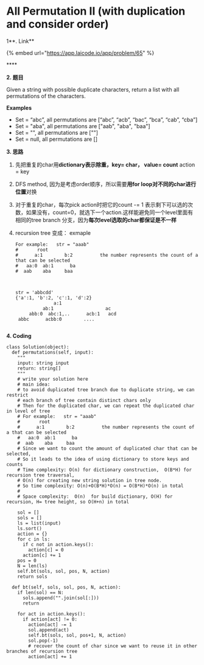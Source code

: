# All Permutation II \(with duplication and consider order\)

1**. Link**

{% embed url="https://app.laicode.io/app/problem/65" %}

\*\*\*\*

**2. 题目**

Given a string with possible duplicate characters, return a list with all permutations of the characters.

**Examples**

* Set = “abc”, all permutations are \[“abc”, “acb”, “bac”, “bca”, “cab”, “cba”\]
* Set = "aba", all permutations are \["aab", "aba", "baa"\]
* Set = "", all permutations are \[""\]
* Set = null, all permutations are \[\]



**3. 思路**

1. 先把重复的char用**dictionary表示除重，key= char， value= count**  action = key
2. DFS method, 因为是考虑order顺序，所以需要**用for loop对不同的char进行位置**对换
3. 对于重复的char，每次pick action时把它的count -= 1 表示剩下可以选的次数，如果没有，count=0，就选下一个action.这样能避免同一个level里面有相同的tree branch 分支，因为**每次level选取的char都保证是不一样**
4. recursion tree 变成： exmaple

   ```text
   For example:   str = "aaab"
   #       root
   #      a:1        b:2          the number represents the count of a that can be selected
   #   aa:0  ab:1      ba     
   #  aab    aba     baa   



   str = 'abbcdd'
   {'a':1, 'b':2, 'c':1, 'd':2}
                 a:1
             ab:1                   ac
        abb:0  abc:1,..      acb:1   acd
    abbc      acbb:0        ....
 
   ```

**4. Coding**

```text
class Solution(object):
  def permutations(self, input):
    """
    input: string input
    return: string[]
    """
    # write your solution here
    # main idea:
    # to avoid duplicated tree branch due to duplicate string, we can restrict
    # each branch of tree contain distinct chars only
    # Then for the duplicated char, we can repeat the duplicated char in level of tree
    # For example:   str = "aaab"
    #       root
    #      a:1        b:2          the number represents the count of a that can be selected
    #   aa:0  ab:1      ba     
    #  aab    aba     baa   
    # Since we want to count the amount of duplicated char that can be selected, 
    # So it leads to the idea of using dictionary to store keys and counts
    # Time complexity: O(n) for dictionary construction,  O(B*H) for recursion tree traversal, 
    # O(n) for creating new string solution in tree node. 
    # So time complexity: O(n)+O(B*H)*O(n) = O(B*H)*O(n) in total
    # 
    # Space complexity:  O(n)  for build dictionary, O(H) for recursion, H= tree height, so O(H+n) in total

    sol = []
    sols = []
    ls = list(input)
    ls.sort()
    action = {}
    for c in ls:
      if c not in action.keys():
        action[c] = 0
      action[c] += 1
    pos = 0
    N = len(ls)
    self.bt(sols, sol, pos, N, action)
    return sols

  def bt(self, sols, sol, pos, N, action):
    if len(sol) == N:
      sols.append("".join(sol[:]))
      return

    for act in action.keys():
      if action[act] != 0:
        action[act] -= 1
        sol.append(act)
        self.bt(sols, sol, pos+1, N, action) 
        sol.pop(-1)
        # recover the count of char since we want to reuse it in other branches of recursion tree
        action[act] += 1
```













